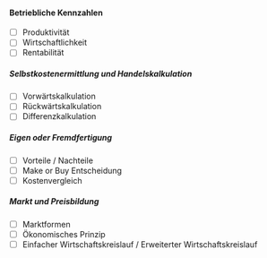 

#### Betriebliche Kennzahlen

- [ ] Produktivität
- [ ] Wirtschaftlichkeit 
- [ ] Rentabilität   

##### Selbstkostenermittlung und Handelskalkulation

- [ ] Vorwärtskalkulation
- [ ] Rückwärtskalkulation
- [ ] Differenzkalkulation
##### Eigen oder Fremdfertigung

- [ ] Vorteile / Nachteile
- [ ] Make or Buy Entscheidung
- [ ] Kostenvergleich
##### Markt und Preisbildung

- [ ] Marktformen
- [ ] Ökonomisches Prinzip
- [ ] Einfacher Wirtschaftskreislauf / Erweiterter Wirtschaftskreislauf  